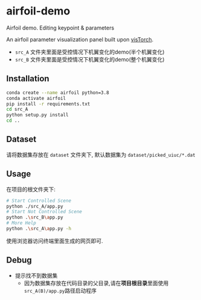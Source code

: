 # airfoil-demo
Airfoil demo. Editing keypoint &amp; parameters

An airfoil parameter visualization panel built upon [visTorch](https://github.com/koulanurag/visTorch).

- `src_A` 文件夹里面是受控情况下机翼变化的demo(半个机翼变化)
- `src_B` 文件夹里面是受控情况下机翼变化的demo(整个机翼变化)

## Installation

```bash
conda create --name airfoil python=3.8
conda activate airfoil
pip install -r requirements.txt
cd src_A
python setup.py install
cd ..
```

## Dataset

请将数据集存放在 `dataset` 文件夹下, 默认数据集为 `dataset/picked_uiuc/*.dat`

## Usage

在项目的根文件夹下:

```bash
# Start Controlled Scene
python ./src_A/app.py
# Start Not Controlled Scene
python .\src_B\app.py
# More Help
python .\src_A\app.py -h
```

使用浏览器访问终端里面生成的网页即可.

## Debug

- 提示找不到数据集
  - 因为数据集存放在代码目录的父目录,请在**项目根目录**里面使用`src_A(B)/app.py`路径启动程序